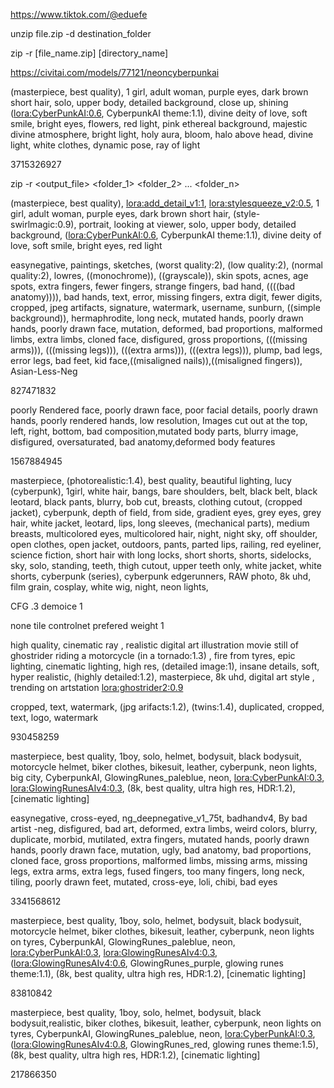 

https://www.tiktok.com/@eduefe

unzip file.zip -d destination_folder

zip -r [file_name.zip] [directory_name]



https://civitai.com/models/77121/neoncyberpunkai

(masterpiece, best quality), 1 girl, adult woman, purple eyes, dark brown short hair, solo, upper body, detailed background, close up, shining (<lora:CyberPunkAI:0.6>, CyberpunkAI theme:1.1), divine deity of love, soft smile, bright eyes, flowers, red light, pink ethereal background, majestic divine atmosphere, bright light, holy aura, bloom, halo above head, divine light, white clothes, dynamic pose, ray of light

3715326927


zip -r <output_file> <folder_1> <folder_2> ... <folder_n>


(masterpiece, best quality), <lora:add_detail_v1:1>, <lora:stylesqueeze_v2:0.5>, 1 girl, adult woman, purple eyes, dark brown short hair, (style-swirlmagic:0.9), portrait, looking at viewer, solo, upper body, detailed background, (<lora:CyberPunkAI:0.6>, CyberpunkAI theme:1.1), divine deity of love, soft smile, bright eyes, red light


easynegative, paintings, sketches, (worst quality:2), (low quality:2), (normal quality:2), lowres, ((monochrome)), ((grayscale)), skin spots, acnes, age spots, extra fingers, fewer fingers, strange fingers, bad hand, ((((bad anatomy)))), bad hands, text, error, missing fingers, extra digit, fewer digits, cropped, jpeg artifacts, signature, watermark, username, sunburn, ((simple background)), hermaphrodite, long neck, mutated hands, poorly drawn hands, poorly drawn face, mutation, deformed, bad proportions, malformed limbs, extra limbs, cloned face, disfigured, gross proportions, (((missing arms))), (((missing legs))), (((extra arms))), (((extra legs))), plump, bad legs, error legs, bad feet, kid face,((misaligned nails)),((misaligned fingers)), Asian-Less-Neg


827471832


poorly Rendered face, poorly drawn face, poor facial details, poorly drawn hands, poorly rendered hands, low resolution, Images cut out at the top, left, right, bottom, bad composition,mutated body parts, blurry image, disfigured, oversaturated, bad anatomy,deformed body features


1567884945



masterpiece, (photorealistic:1.4), best quality, beautiful lighting, lucy \(cyberpunk\), 1girl, white hair, bangs, bare shoulders, belt, black belt, black leotard, black pants, blurry, bob cut, breasts, clothing cutout, (cropped jacket), cyberpunk, depth of field, from side, gradient eyes, grey eyes, grey hair, white jacket, leotard, lips, long sleeves, (mechanical parts), medium breasts, multicolored eyes, multicolored hair, night, night sky, off shoulder, open clothes, open jacket, outdoors, pants, parted lips, railing, red eyeliner, science fiction, short hair with long locks, short shorts, shorts, sidelocks, sky, solo, standing, teeth, thigh cutout, upper teeth only, white jacket, white shorts, cyberpunk \(series\), cyberpunk edgerunners, RAW photo, 8k uhd, film grain, cosplay, white wig, night, neon lights,


CFG .3
demoice 1

none tile controlnet prefered weight 1



high quality, cinematic ray , realistic digital art illustration movie still of ghostrider riding a motorcycle (in a tornado:1.3) , fire from tyres, epic lighting, cinematic lighting, high res, (detailed image:1), insane details, soft, hyper realistic, (highly detailed:1.2), masterpiece, 8k uhd, digital art style , trending on artstation <lora:ghostrider2:0.9>

cropped, text, watermark, (jpg arifacts:1.2), (twins:1.4), duplicated, cropped, text, logo, watermark

930458259

masterpiece, best quality, 1boy, solo, helmet, bodysuit, black bodysuit, motorcycle helmet, biker clothes, bikesuit, leather, cyberpunk, neon lights, big city, CyberpunkAI, GlowingRunes_paleblue, neon, <lora:CyberPunkAI:0.3>, <lora:GlowingRunesAIv4:0.3>, (8k, best quality, ultra high res, HDR:1.2), [cinematic lighting]

easynegative, cross-eyed, ng_deepnegative_v1_75t, badhandv4, By bad artist -neg, disfigured, bad art, deformed, extra limbs, weird colors, blurry, duplicate, morbid, mutilated, extra fingers, mutated hands, poorly drawn hands, poorly drawn face, mutation, ugly, bad anatomy, bad proportions, cloned face, gross proportions, malformed limbs, missing arms, missing legs, extra arms, extra legs, fused fingers, too many fingers, long neck, tiling, poorly drawn feet, mutated, cross-eye, loli, chibi, bad eyes

3341568612

masterpiece, best quality, 1boy, solo, helmet, bodysuit, black bodysuit, motorcycle helmet, biker clothes, bikesuit, leather, cyberpunk, neon lights on tyres, CyberpunkAI, GlowingRunes_paleblue, neon, <lora:CyberPunkAI:0.3>, <lora:GlowingRunesAIv4:0.3>,(<lora:GlowingRunesAIv4:0.6>, GlowingRunes_purple, glowing runes theme:1.1), (8k, best quality, ultra high res, HDR:1.2), [cinematic lighting]

83810842


masterpiece, best quality, 1boy, solo, helmet, bodysuit, black bodysuit,realistic, biker clothes, bikesuit, leather, cyberpunk, neon lights on tyres, CyberpunkAI, GlowingRunes_paleblue, neon, <lora:CyberPunkAI:0.3>,(<lora:GlowingRunesAIv4:0.8>, GlowingRunes_red, glowing runes theme:1.5), (8k, best quality, ultra high res, HDR:1.2), [cinematic lighting]

217866350